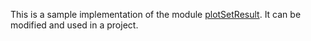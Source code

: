 This is a sample implementation of the module [plotSetResult](Analyzer-DataRetrievers-plotSetResult). It can be modified and used in a project. 

